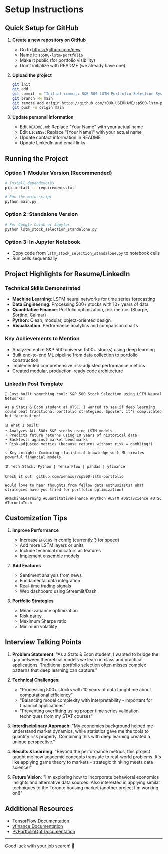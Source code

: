 # Setup Instructions

## Quick Setup for GitHub

1. **Create a new repository on GitHub**
   - Go to https://github.com/new
   - Name it: `sp500-lstm-portfolio`
   - Make it public (for portfolio visibility)
   - Don't initialize with README (we already have one)

2. **Upload the project**
   ```bash
   git init
   git add .
   git commit -m "Initial commit: S&P 500 LSTM Portfolio Selection System"
   git branch -M main
   git remote add origin https://github.com/YOUR_USERNAME/sp500-lstm-portfolio.git
   git push -u origin main
   ```

3. **Update personal information**
   - Edit `README.md`: Replace "Your Name" with your actual name
   - Edit `LICENSE`: Replace "[Your Name]" with your actual name
   - Update contact information in README
   - Update LinkedIn and email links

## Running the Project

### Option 1: Modular Version (Recommended)
```bash
# Install dependencies
pip install -r requirements.txt

# Run the main script
python main.py
```

### Option 2: Standalone Version
```bash
# For Google Colab or Jupyter
python lstm_stock_selection_standalone.py
```

### Option 3: In Jupyter Notebook
- Copy code from `lstm_stock_selection_standalone.py` to notebook cells
- Run cells sequentially

## Project Highlights for Resume/LinkedIn

### Technical Skills Demonstrated
- **Machine Learning**: LSTM neural networks for time series forecasting
- **Data Engineering**: Processing 500+ stocks with 10+ years of data
- **Quantitative Finance**: Portfolio optimization, risk metrics (Sharpe, Sortino, Calmar)
- **Python**: Clean, modular, object-oriented design
- **Visualization**: Performance analytics and comparison charts

### Key Achievements to Mention
- Analyzed entire S&P 500 universe (500+ stocks) using deep learning
- Built end-to-end ML pipeline from data collection to portfolio construction
- Implemented comprehensive risk-adjusted performance metrics
- Created modular, production-ready code architecture

### LinkedIn Post Template
```
🚀 Just built something cool: S&P 500 Stock Selection using LSTM Neural Networks!

As a Stats & Econ student at UTSC, I wanted to see if deep learning could beat traditional portfolio strategies. Spoiler: it's complicated but fascinating!

📊 What I built:
• Analyzes ALL 500+ S&P stocks using LSTM models
• Predicts future returns using 10 years of historical data  
• Backtests against market benchmarks
• Risk-adjusted metrics (because returns without risk = gambling!)

💡 Key insight: Combining statistical knowledge with ML creates powerful financial models

🛠️ Tech Stack: Python | TensorFlow | pandas | yfinance

Check it out: github.com/xenaxu7/sp500-lstm-portfolio

Would love to hear thoughts from fellow data enthusiasts! What strategies have you tried for portfolio optimization?

#MachineLearning #QuantitativeFinance #Python #LSTM #DataScience #UTSC #TorontoTech
```

## Customization Tips

1. **Improve Performance**
   - Increase `EPOCHS` in config (currently 3 for speed)
   - Add more LSTM layers or units
   - Include technical indicators as features
   - Implement ensemble models

2. **Add Features**
   - Sentiment analysis from news
   - Fundamental data integration
   - Real-time trading signals
   - Web dashboard using Streamlit/Dash

3. **Portfolio Strategies**
   - Mean-variance optimization
   - Risk parity
   - Maximum Sharpe ratio
   - Minimum volatility

## Interview Talking Points

1. **Problem Statement**: "As a Stats & Econ student, I wanted to bridge the gap between theoretical models we learn in class and practical applications. Traditional portfolio selection often misses complex patterns that deep learning can capture."

2. **Technical Challenges**: 
   - "Processing 500+ stocks with 10 years of data taught me about computational efficiency"
   - "Balancing model complexity with interpretability - important for financial applications"
   - "Preventing overfitting using proper time series validation techniques from my STAT courses"

3. **Interdisciplinary Approach**: "My economics background helped me understand market dynamics, while statistics gave me the tools to quantify risk properly. Combining this with deep learning created a unique perspective."

4. **Results & Learning**: "Beyond the performance metrics, this project taught me how academic concepts translate to real-world problems. It's like applying game theory to markets - strategic thinking meets data science!"

5. **Future Vision**: "I'm exploring how to incorporate behavioral economics insights and alternative data sources. Also interested in applying similar techniques to the Toronto housing market (another project I'm working on!)"

## Additional Resources

- [TensorFlow Documentation](https://www.tensorflow.org/)
- [yfinance Documentation](https://pypi.org/project/yfinance/)
- [PyPortfolioOpt Documentation](https://pyportfolioopt.readthedocs.io/)

---

Good luck with your job search! 🚀
